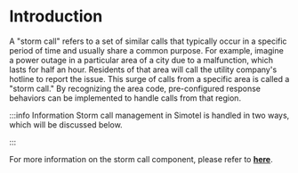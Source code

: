 # Introduction

A "storm call" refers to a set of similar calls that typically occur in a specific period of time and usually share a common purpose. For example, imagine a power outage in a particular area of a city due to a malfunction, which lasts for half an hour. Residents of that area will call the utility company's hotline to report the issue. This surge of calls from a specific area is called a "storm call." By recognizing the area code, pre-configured response behaviors can be implemented to handle calls from that region.

:::info Information
Storm call management in Simotel is handled in two ways, which will be discussed below.

:::

For more information on the storm call component, please refer to **[here](/pbx/pbx-menu/dialplan/components/spit_detection/)**.